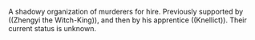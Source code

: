 A shadowy organization of murderers for hire.  Previously supported by ((Zhengyi the Witch-King)), and then by his apprentice ((Knellict)).  Their current status is unknown.
